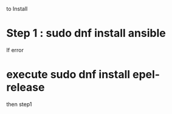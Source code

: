 to Install 
# Step 1 : sudo dnf install ansible 
If error 
# execute sudo dnf install epel-release
then step1 

